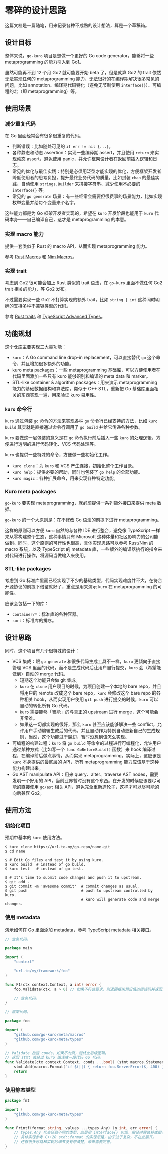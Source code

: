 # 零碎的设计思路

这篇文档是一篇随笔，用来记录各种不成熟的设计想法，算是一个草稿箱。

## 设计目标

整体来说，`go-kuro` 项目是想做一个更好的 Go code generator，能够将一些 metaprogramming 的能力引入到 Go1。

虽然可能再不到 12 个月 Go2 就可能要开始 beta 了，但是就算 Go2 的 trait 依然无法实现任何的 metaprogramming 能力，无法很好的在编译期解决很多常见的问题，比如 annotation、编译期代码特化（避免无节制使用 `interface{}`）、可编程的宏（即 metaprogramming）等。

## 使用场景

### 减少重复代码

在 Go 里面经常会有很多很重复的代码。

- 判断错误：比如随处可见的 `if err != nil {...}`。
- 各种静态和动态 assertion：实现一些编译期 assert，并且使用 `return` 来实现动态 assert，避免使用 panic，并允许框架设计者在返回前插入逻辑和日志。
- 常见的优化与最佳实践：特别是必须用泛型才能实现的优化，方便框架开发者降低使用者的思考负担，提升最终业务代码的质量，比如封装 `chan` 的最佳实践、自动使用 `strings.Builder` 来拼接字符串、减少使用不必要的 `interface{}` 等。
- 常见的 `go generate` 场景：有一些经常会需要但很费事的场景能力，比如实现枚举变量并给每个变量来个名字。

这些能力都是为 Go 框架开发者实现的，希望在 `kuro` 开发阶段也能用于 `kuro` 代码本身——自己编译自己，这才是 metaprogramming 的本意。

### 实现 macro 能力

提供一套类似于 Rust 的 macro API，从而实现 metaprogramming 能力。

参考 [Rust Macros](https://doc.rust-lang.org/1.43.0/book/ch19-06-macros.html) 和 [Nim Macros](https://nim-lang.org/docs/manual.html#macros)。

### 实现 trait

考虑到 Go2 很可能会加上 Rust 类似的 trait 语法，在 `go-kuro` 里面不做任何 Go2 trait 相关的能力，等 Go2 发布。

不过需要实现一些 Go2 不打算实现的额外 trait，比如 `string | int` 这种同时明确的支持多种不兼容类型的代码。

参考 [Rust traits](https://doc.rust-lang.org/1.43.0/book/ch10-02-traits.html) 和 [TypeScript Advanced Types](https://www.typescriptlang.org/docs/handbook/advanced-types.html)。

## 功能规划

这个仓库主要实现三大类功能：

- `kuro`：A Go command line drop-in replacement，可以直接替代 `go` 这个命令，并且增加很多额外的功能。
- kuro meta packages：一些 metaprogramming 基础库，可以方便使用者在代码里面添加一些只有 kuro 能够识别和编译的 meta data 和 marker。
- STL-like container & algorithm packages：用来演示 metaprogramming 能力的基础数据结构和算法库，类似于 C++ STL，重新把 Go 基础库里面相关的东西实现一遍，用来验证 kuro 易用性。

### `kuro` 命令行

`kuro` 通过包装 `go` 命令的方法来实现各种 `go` 命令行已经支持的方法，比如 `kuro build` 其实就是直接通过命令行调用了 `go build` 并给它传递各种参数。

`kuro` 要做这一层包装的意义是在 `go` 命令执行前后插入一些 `kuro` 的处理逻辑，方便进行透明的进行代码转化、VCS 代码处理等。

`kuro` 也提供一些特殊的命令，方便做一些初始化工作。

- `kuro clone`：为 `kuro` 和 VCS 产生连接，初始化整个工作目录。
- `kuro help`：提供必要的帮助，同时也包装了 `go help` 的全部功能。
- `kuro magic`：各种扩展命令，用来实现各种特定功能。

### Kuro meta packages

`go-kuro` 要实现 metaprogramming，就必须提供一系列额外接口来提供 meta 数据。

`go-kuro` 的一个大原则是：在不修改 Go 语法的前提下进行 metaprogramming。

这样的原则可以方便 `kuro` 自然的与各种 IDE 进行整合，避免像 TypeScript 一样来从零构建整个生态，这种事情只有 Microsoft 这种体量和社区影响力的公司能做到。同时，这个原则的可行性也很高，具体实现思路可以参考 Rust/Nim 的 macro 系统，以及 TypeScript 的 metadata 库，一些额外的编译器执行的指令来对代码进行操作，将源码当做输入来使用。

### STL-like packages

考虑到 Go 标准库里面已经实现了不少的基础类型，代码实现难度并不大，在符合开源协议的前提下借鉴就好了，重点是用来演示 `kuro` 在 metaprogramming 的可能性。

应该会包括一下的库：

- `container/*`：标准库的各种容器。
- `sort`：标准库的排序。

## 设计思路

同时，这个项目有几个很特殊的设计：

- VCS 集成：跟 `go generate` 和很多代码生成工具不一样，`kuro` 更倾向于直接管理 VCS 里面的代码，而不是生成代码后让用户自行提交，`kuro` 会（希望能做到）自动的 merge 代码。
  - 短期这个功能只会做 git 集成。
  - `kuro` 在 `clone` 用户项目的时候，为项目创建一个本地的 bare repo，并且将用户的 remote 改成这个 bare repo，`kuro` 会修改这个 bare repo 的各种相关 hook，从而实现用户使用 `git push` 进行提交的时候，`kuro` 可以自动的转化所有 Go 代码。
  - `kuro` 需要能够「智能」的与真正的 upstream 进行 merge，这个可能会非常难。
  - 如果这一切都实现的很好，那么 `kuro` 甚至应该能够解决一些 conflict，允许用户手动编辑生成后的代码，并且自动作为特例自动更新自己的生成规则，当然，这个功能过于魔幻，暂时没想到该怎么实现。
- 可编程的构建过程：`kuro` 将 `go build` 等命令的过程进行可编程化，允许用户通过某种方式（比如写一个 `func GoBeforeBuild()` 函数）来 hook 编译过程，在编译前后做点事情，从而实现 metaprogramming。实际上，这应该是 `kuro` 本身提供的最底层的 API，所有 metaprogramming 能力应该基于这种能力构建出来。
- Go AST manipulate API：用来 query、alter、traverse AST nodes，需要发明一个好用的 API，当前业界暂时没有这个东西。在开发的时候应该要尽可能的直接使用 `go/ast` 相关 API，避免完全重新造轮子，这样才可以尽可能的向后兼容 Go2。

## 使用方法

### 初始化项目

预期中基本的 `kuro` 使用方法。

```shell
$ kuro clone https://url.to.my/go-repo/name.git
$ cd name

$ # Edit Go files and test it by using kuro.
$ kuro build  # instead of go build.
$ kuro test   # instead of go test.

$ # It's time to submit code changes and push it to upstream.
$ git add .
$ git commit -m 'awesome commit'  # commit changes as usual.
$ git push                        # push to upstream controlled by kuro.
                                  # kuro will generate code and merge changes.
```

### 使用 metadata

演示如何在 Go 里面添加 metadata，参考 TypeScript metadata 相关接口。

```go
// 业务代码。

package main

import (
    "context"

    "url.to/my/framework/foo"
)

func F1(ctx context.Context, a int) error {
    foo.Validate(ctx, a > 0) // 如果不符合要求，则返回框架预设值的错误码并返回。

    // 业务代码。
}
```

```go
// 框架代码。

package foo

import (
    "github.com/go-kuro/meta/macros"
    "github.com/go-kuro/meta/types"
)

// Validate 检查 conds，如果不为真，则终止后续逻辑。
// 返回 stmt 会经过 kuro 编译成一段代码 Go 代码。
func Validate(ctx context.Context, conds ...bool) (stmt macros.Statement) {
    stmt.Add(macros.Format(`if $(||) { return foo.ServerError($, 400) }`, conds)) // API 还没想好怎么设计。
    return
}
```

### 使用静态类型

```go
package fmt

import (
    "github.com/go-kuro/meta/types"
)

func Printf(format string, values ...types.Any) (n int, err error) {
    // types.Any 代表任意不同的类型，底层用 interface{} 实现，编译时候会转成相关必要代码。
    // 具体实现参考 C++20 std::format 的实现思路，由于过于复杂，不在此展开。
    // 还有很多思路和实现的细节没有想清楚，未来需要完善。
}
```
